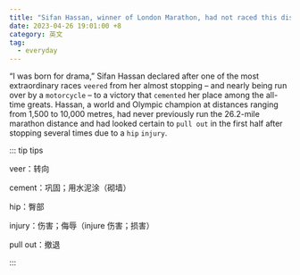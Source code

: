 ```yaml
---
title: "Sifan Hassan, winner of London Marathon, had not raced this distance before"
date: 2023-04-26 19:01:00 +8
category: 英文
tag:
  - everyday
---
```


“I was born for drama,” Sifan Hassan declared after one of the most extraordinary races `veered` from her almost stopping – and nearly being run over by a `motorcycle` – to a victory that `cemented` her place among the all-time greats. Hassan, a world and Olympic champion at distances ranging from 1,500 to 10,000 metres, had never previously run the 26.2-mile marathon distance and had looked certain to `pull out` in the first half after stopping several times due to a `hip` `injury`.

::: tip tips

veer：转向

cement：巩固；用水泥涂（砌墙）

hip：臀部

injury：伤害；侮辱（injure 伤害；损害）

pull out：撤退

:::
